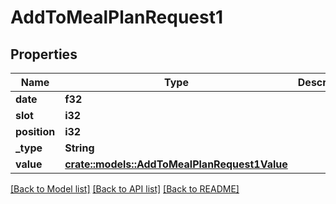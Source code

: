 # AddToMealPlanRequest1

## Properties

Name | Type | Description | Notes
------------ | ------------- | ------------- | -------------
**date** | **f32** |  | 
**slot** | **i32** |  | 
**position** | **i32** |  | 
**_type** | **String** |  | 
**value** | [**crate::models::AddToMealPlanRequest1Value**](addToMealPlan_request_1_value.md) |  | 

[[Back to Model list]](../README.md#documentation-for-models) [[Back to API list]](../README.md#documentation-for-api-endpoints) [[Back to README]](../README.md)


